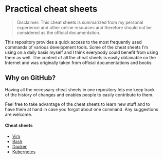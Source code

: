 Practical cheat sheets
======================

>Disclaimer: This cheat sheets is summarized from my personal experience and other online resources and therefore should not be considered as the official documentation.

This repository provides a quick access to the most frequently used commands of various development tools. Some of the cheat sheets I'm using on a daily basis myself and I think everybody could benefit from using them as well. The content of all the cheat sheets is easily obtainable on the Internet and was originally taken from official documentations and books.

## Why on GitHub?
Having all the necessary cheat sheets in one repository lets me keep track of the history of changes and enables people to easily contribute to them.

Feel free to take advantage of the cheat sheets to learn new stuff and to have them at hand in case you forgot about one command. Any suggestions are welcome.

#### Cheat sheets
* [Vim](vim.md)
* [Bash](bash.md)
* [Docker](docker.md)
* [Kubernetes](kubernetes.md)
